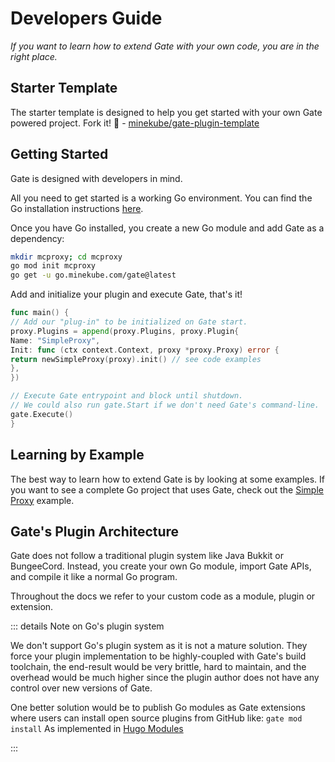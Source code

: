 # Developers Guide

_If you want to learn how to extend Gate with your own code, you are in the right place._

<!--@include: ../badges.md -->

## Starter Template

The starter template is designed to help you get started with your own Gate powered project.
Fork it! 🚀 - [minekube/gate-plugin-template](https://github.com/minekube/gate-plugin-template)

## Getting Started

Gate is designed with developers in mind.

All you need to get started is a working Go environment. You can find the Go installation
instructions [here](https://golang.org/doc/install).

Once you have Go installed, you create a new Go module and add Gate as a dependency:

```sh console
mkdir mcproxy; cd mcproxy
go mod init mcproxy
go get -u go.minekube.com/gate@latest
```

Add and initialize your plugin and execute Gate, that's it!

```go mcproxy.go
func main() {
// Add our "plug-in" to be initialized on Gate start.
proxy.Plugins = append(proxy.Plugins, proxy.Plugin{
Name: "SimpleProxy",
Init: func (ctx context.Context, proxy *proxy.Proxy) error {
return newSimpleProxy(proxy).init() // see code examples
},
})

// Execute Gate entrypoint and block until shutdown.
// We could also run gate.Start if we don't need Gate's command-line.
gate.Execute()
}
```

## Learning by Example

The best way to learn how to extend Gate is by looking at some examples.
If you want to see a complete Go project that uses Gate, check out the [Simple Proxy](examples/simple-proxy) example.

## Gate's Plugin Architecture

Gate does not follow a traditional plugin system like Java Bukkit or BungeeCord.
Instead, you create your own Go module, import Gate APIs, and compile it like a normal Go program.

Throughout the docs we refer to your custom code as a module, plugin or extension.

::: details Note on Go's plugin system

We don't support Go's plugin system as it is not a mature solution. They force your plugin implementation to be
highly-coupled with Gate's build toolchain, the end-result would be very brittle, hard to maintain, and the overhead
would be much higher since the plugin author does not have any control over new versions of Gate.

One better solution would be to publish Go modules as Gate extensions where users can install
open source plugins from GitHub like: `gate mod install`
As implemented in [Hugo Modules](https://gohugo.io/hugo-modules/use-modules/)

:::
